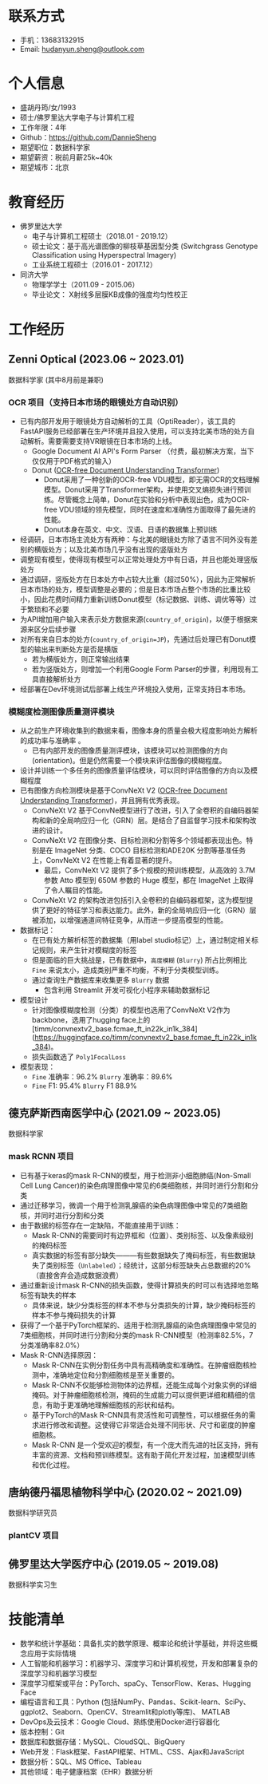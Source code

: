 # 联系方式
* 手机：13683132915
* Email: hudanyun.sheng@outlook.com

# 个人信息
* 盛胡丹筠/女/1993
* 硕士/佛罗里达大学电子与计算机工程
* 工作年限：4年
* Github：https://github.com/DannieSheng
* 期望职位：数据科学家
* 期望薪资：税前月薪25k~40k
* 期望城市：北京

# 教育经历
* 佛罗里达大学 
    * 电子与计算机工程硕士（2018.01 - 2019.12）
    * 硕士论文：基于高光谱图像的柳枝草基因型分类 (Switchgrass Genotype Classification using Hyperspectral Imagery)
    * 工业系统工程硕士（2016.01 - 2017.12）
* 同济大学
    * 物理学学士（2011.09 - 2015.06）
    * 毕业论文： X射线多层膜KB成像的强度均匀性校正

# 工作经历
## Zenni Optical (2023.06 ~ 2023.01)
数据科学家 (其中8月前是兼职)
### OCR 项目（支持日本市场的眼镜处方自动识别）
- 已有内部开发用于眼镜处方自动解析的工具（OptiReader），该工具的FastAPI服务已经部署在生产环境并且投入使用，可以支持北美市场的处方自动解析。需要需要支持VR眼镜在日本市场的上线。
    - Google Document AI API's Form Parser  （付费，最初解决方案，当下仅仅用于PDF格式的输入）
    - Donut ([OCR-free Document Understanding Transformer](https://arxiv.org/abs/2111.15664))
        - Donut采用了一种创新的OCR-free VDU模型，即无需OCR的文档理解模型。Donut采用了Transformer架构，并使用交叉熵损失进行预训练。尽管概念上简单，Donut在实验和分析中表现出色，成为OCR-free VDU领域的领先模型，同时在速度和准确性方面取得了最先进的性能。
        - Donut本身在英文、中文、汉语、日语的数据集上预训练
- 经调研，日本市场主流处方有两种：与北美的眼镜处方除了语言不同外没有差别的横版处方；以及北美市场几乎没有出现的竖版处方
- 调整现有模型，使得现有模型可以正常处理处方中有日语，并且也能处理竖版处方
- 通过调研，竖版处方在日本处方中占较大比重（超过50%），因此为正常解析日本市场的处方，模型调整是必要的；但是日本市场占整个市场的比重比较小，因此花费时间精力重新训练Donut模型（标记数据、训练、调优等等）过于繁琐和不必要
- 为API增加用户输入来表示处方数据来源(`country_of_origin`)，以便于根据来源来区分后续步骤
- 对所有来自日本的处方(`country_of_origin=JP`)，先通过后处理已有Donut模型的输出来判断处方是否是横版
    - 若为横版处方，则正常输出结果
    - 若为竖版处方，则增加一个利用Google Form Parser的步骤，利用现有工具直接解析处方
- 经部署在Dev环境测试后部署上线生产环境投入使用，正常支持日本市场。

### 模糊度检测图像质量测评模块
- 从之前生产环境收集到的数据来看，图像本身的质量会极大程度影响处方解析的成功率与准确率 。
    - 已有内部开发的图像质量测评模块，该模块可以检测图像的方向(orientation)。但是仍然需要一个模块来评估图像的模糊程度。
- 设计并训练一个多任务的图像质量评估模块，可以同时评估图像的方向以及模糊程度
- 已有图像方向检测模块是基于ConvNeXt V2 ([OCR-free Document Understanding Transformer](https://arxiv.org/abs/2111.15664))，并且拥有优秀表现。
    - ConvNeXt V2 基于ConvNe模型进行了改进，引入了全卷积的自编码器架构和新的全局响应归一化（GRN）层。是结合了自监督学习技术和架构改进的设计。
    - ConvNeXt V2 在图像分类、目标检测和分割等多个领域都表现出色。特别是在 ImageNet 分类、COCO 目标检测和ADE20K 分割等基准任务上，ConvNeXt V2 在性能上有着显著的提升。
        - 最后，ConvNeXt V2 提供了多个规模的预训练模型，从高效的 3.7M 参数 Atto 模型到 650M 参数的 Huge 模型，都在 ImageNet 上取得了令人瞩目的性能。
    - ConvNeXt V2 的架构改进包括引入全卷积的自编码器框架，这为模型提供了更好的特征学习和表达能力。此外，新的全局响应归一化（GRN）层被添加，以增强通道间特征竞争，从而进一步提高模型的性能。
- 数据标记：
    - 在已有处方解析标签的数据集（用label studio标记）上，通过制定相关标记规则，来产生针对模糊度的标签
    - 但是面临的巨大挑战是，已有数据中，`高度模糊` (`Blurry`) 所占比例相比`Fine` 来说太小，造成类别严重不均衡，不利于分类模型训练。
    - 通过查询生产数据库来收集更多 `Blurry` 数据
        - 包含利用 Streamlit 开发可视化小程序来辅助数据标记  
- 模型设计
    - 针对图像模糊度检测（分类）的模型也选用了ConvNeXt V2作为backbone，选用了hugging face上的[timm/convnextv2_base.fcmae_ft_in22k_in1k_384]
(https://huggingface.co/timm/convnextv2_base.fcmae_ft_in22k_in1k_384)。
    - 损失函数选了 `Poly1FocalLoss`
- 模型表现：
    - `Fine` 准确率：96.2% `Blurry` 准确率：89.6% 
    - `Fine` F1: 95.4% `Blurry` F1 88.9% 

## 德克萨斯西南医学中心 (2021.09 ~ 2023.05)
数据科学家
### mask RCNN 项目
- 已有基于keras的mask R-CNN的模型，用于检测非小细胞肺癌(Non-Small Cell Lung Cancer)的染色病理图像中常见的6类细胞核，并同时进行分割和分类
- 通过迁移学习，微调一个用于检测乳腺癌的染色病理图像中常见的7类细胞核，并同时进行分割和分类
- 由于数据的标签存在一定缺陷，不能直接用于训练：
    - Mask R-CNN的需要同时有边界框和（位置）、类别标签、以及像素级别的掩码标签
    - 真实数据的标签有部分缺失———有些数据缺失了掩码标签，有些数据缺失了类别标签（`Unlabeled`）；经统计，这部分标签缺失占总数据的20%（直接舍弃会造成数据浪费）
- 通过重新设计mask R-CNN的损失函数，使得计算损失的时可以有选择地忽略标签有缺失的样本
    - 具体来说，缺少分类标签的样本不参与分类损失的计算，缺少掩码标签的样本不参与掩码损失的计算
-  获得了一个基于PyTorch框架的、适用于检测乳腺癌的染色病理图像中常见的7类细胞核，并同时进行分割和分类的mask R-CNN模型（检测率82.5%，7分类准确率82.0%）
- Mask R-CNN选择原因：
    - Mask R-CNN在实例分割任务中具有高精确度和准确性。在肿瘤细胞核检测中，准确地定位和分割细胞核是至关重要的。
    - Mask R-CNN不仅能够检测物体的边界框，还能生成每个对象实例的详细掩码。对于肿瘤细胞核检测，掩码的生成能力可以提供更详细和精细的信息，有助于更准确地理解细胞核的形状和结构。
    - 基于PyTorch的Mask R-CNN具有灵活性和可调整性，可以根据任务的需求进行修改和调整。这使得它非常适合处理不同形状、尺寸和密度的肿瘤细胞核。
    - Mask R-CNN 是一个受欢迎的模型，有一个庞大而先进的社区支持，拥有丰富的资源、文档和预训练模型。这有助于简化开发过程，加速模型训练和优化过程。

## 唐纳德丹福思植物科学中心 (2020.02 ~ 2021.09)
数据科学研究员
### plantCV 项目

## 佛罗里达大学医疗中心 (2019.05 ~ 2019.08)
数据科学实习生

# 技能清单
* 数学和统计学基础：具备扎实的数学原理、概率论和统计学基础，并将这些概念应用于实际情境
* 人工智能和机器学习：机器学习、深度学习和计算机视觉，开发和部署复杂的深度学习和机器学习模型
* 深度学习框架或平台：PyTorch、spaCy、TensorFlow、Keras、Hugging Face
* 编程语言和工具：Python (包括NumPy、Pandas、Scikit-learn、SciPy、ggplot2、Seaborn、OpenCV、Streamlit和plotly等库)、 MATLAB
* DevOps及云技术：Google Cloud、熟练使用Docker进行容器化
* 版本控制：Git
* 数据库和数据存储：MySQL、CloudSQL、BigQuery
* Web开发：Flask框架、FastAPI框架、HTML、CSS、Ajax和JavaScript
* 数据分析：SQL、MS Office、Tableau
* 其他领域：电子健康档案（EHR）数据分析
